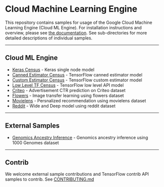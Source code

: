 # Cloud Machine Learning Engine

This repository contains samples for usage of the Google Cloud Machine Learning Engine (Cloud ML Engine). For installation instructions and overview, please see [the documentation](https://cloud.google.com/ml-engine/docs/). See sub-directories for more detailed descriptions of individual samples.

- - - 

## Cloud ML Engine

* [Keras Census](census/keras) - Keras single node model
* [Canned Estimator Census](census/estimator) - TensorFlow canned estimator model
* [Custom Estimator Census](census/customestimator) - TensorFlow custom estimator model
* [Low Level TF Census](census/tensorflowcore) - TensorFlow low level API model
* [Criteo](criteo_tft) - Advertisement CTR prediction on Criteo dataset
* [Flowers](flowers) - Image transfer learning using flowers dataset
* [Movielens](movielens) - Persnalized recommendation using movielens dataset
* [Reddit](reddit_tft) - Wide and Deep model using reddit dataset

- - -

## External Samples

* [Genomics Ancestry Inference](https://github.com/googlegenomics/cloudml-examples) - Genomics ancestry inference using 1000 Genomes dataset

- - -

## Contrib

We welcome external sample contributions and TensorFlow contrib API samples to contrib. See [CONTRIBUTING.md](CONTRIBUTING.md)
